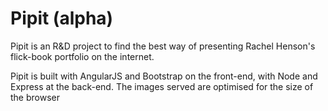 Pipit (alpha)
=====
  Pipit is an R&D project to find the best way of presenting Rachel Henson's flick-book portfolio on the internet.

  Pipit is built with AngularJS and Bootstrap on the front-end, with Node and Express at the back-end. The images served are optimised
  for the size of the browser
